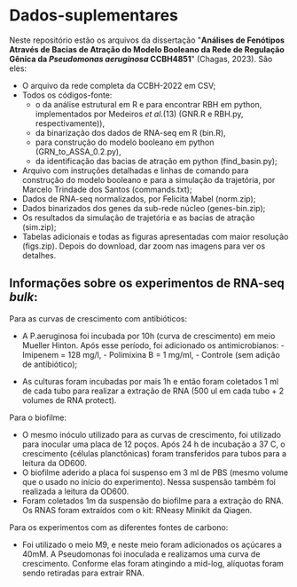 # Dados-suplementares

Neste repositório estão os arquivos da dissertação "**Análises de Fenótipos Através de Bacias de Atração do Modelo Booleano da Rede de Regulação Gênica da _Pseudomonas aeruginosa_ CCBH4851**" (Chagas, 2023). São eles:

-	O arquivo da rede completa da CCBH-2022 em CSV;
-	Todos os códigos-fonte:
    -	o	da análise estrutural em R e para encontrar RBH em python, implementados por Medeiros *et al*.(13) (GNR.R e RBH.py, respectivamente)), 
    -	da binarização dos dados de RNA-seq em R (bin.R),
    -	para construção do modelo booleano em python (GRN_to_ASSA_0.2.py),
    -	da identificação das bacias de atração em python (find_basin.py);
-	Arquivo com instruções detalhadas e linhas de comando para construção do modelo booleano e para a simulação da trajetória, por Marcelo Trindade dos Santos (commands.txt);
-	Dados de RNA-seq normalizados, por Felicita Mabel (norm.zip);
-	Dados binarizados dos genes da sub-rede núcleo (genes-bin.zip);
-	Os resultados da simulação de trajetória e as bacias de atração (sim.zip);
-	Tabelas adicionais e todas as figuras apresentadas com maior resolução (figs.zip). Depois do download, dar zoom nas imagens para ver os detalhes.

## **Informações sobre os experimentos de RNA-seq _bulk_:**
Para as curvas de crescimento com antibióticos:
-    A P.aeruginosa foi incubada por 10h (curva de crescimento) em meio Mueller Hinton. Após esse período, foi adicionado os antimicrobianos:
    -    Imipenem = 128 mg/l,
    -    Polimixina B = 1 mg/ml,
    -    Controle (sem adição de antibiótico);

-    As culturas foram incubadas por mais 1h e então foram coletados 1 ml de cada tubo para realizar a extração de RNA (500 ul em cada tubo + 2 volumes de RNA protect).

Para o biofilme: 
-    O mesmo inóculo utilizado para as curvas de crescimento, foi utilizado para inocular uma placa de 12 poços. Após 24 h de incubação a 37 C, o crescimento (células planctônicas) foram transferidos para tubos para a leitura da OD600.
-    O biofilme aderido a placa foi suspenso em 3 ml de PBS (mesmo volume que o usado no início do experimento). Nessa suspensão também foi realizada a leitura da OD600.
-    Foram coletados 1m da suspensão do biofilme para a extração do RNA. Os RNAS foram extraídos com o kit: RNeasy Minikit da Qiagen.

Para os experimentos com as diferentes fontes de carbono: 
-    Foi utilizado o meio M9, e neste meio foram adicionados os açúcares a 40mM. A Pseudomonas foi inoculada e realizamos uma curva de crescimento. Conforme elas foram atingindo a mid-log, alíquotas foram sendo retiradas para extrair RNA.




  

